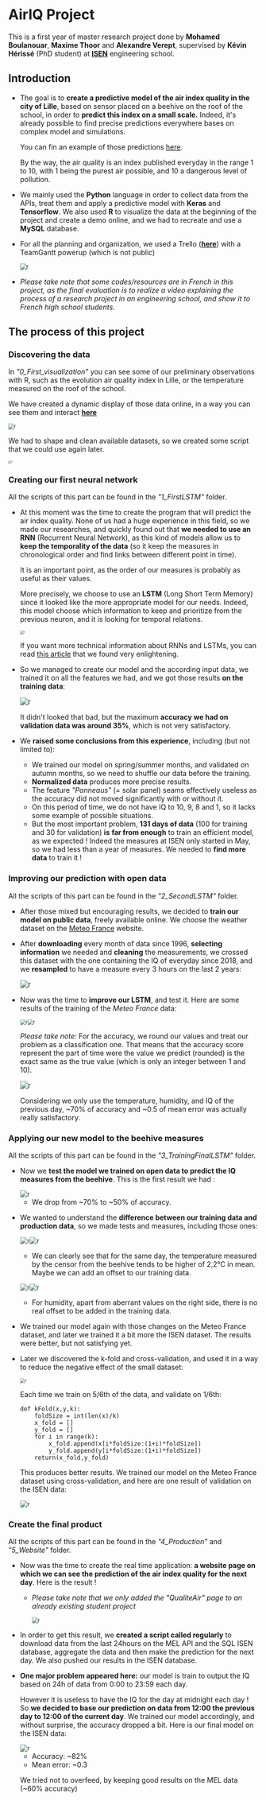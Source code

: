# AirIQ Project

This is a first year of master research project done by **Mohamed Boulanouar**, **Maxime Thoor** and **Alexandre Verept**, supervised by **Kévin Hérissé** (PhD student) at [**ISEN**](https://www.isen-lille.fr/) engineering school.

## Introduction

- The goal is to **create a predictive model of the air index quality in the city of Lille**, based on sensor placed on a beehive on the roof of the school, in order to **predict this index on a small scale.** Indeed, it's already possible to find precise predictions everywhere bases on complex model and simulations.

  You can fin an example of those predictions [here](http://airindex.eea.europa.eu/).

  By the way, the air quality is an index published everyday in the range 1 to 10, with 1 being the purest air possible, and 10 a dangerous level of pollution. 

- We mainly used the **Python** language in order to collect data from the APIs, treat them and apply a predictive model with **Keras** and **Tensorflow**. We also used **R** to visualize the data at the beginning of the project and create a demo online, and we had to recreate and use a **MySQL** database.

- For all the planning and organization, we used a Trello ([**here**](https://trello.com/b/2u0xyfoi/gestion-projet-airiq)) with a TeamGantt powerup (which is not public)

  <img src="Suivi_de_projet/Pictures/TeamGantt.png" alt="r" style="zoom:80%;" />

- *Please take note that some codes/resources are in French in this project, as the final evaluation is to realize a video explaining the process of a research project in an engineering school, and show it to French high school students.* 

## The process of this project

### Discovering the data

In *"0_First_visualization"* you can see some of our preliminary observations with R, such as the evolution air quality index in Lille, or the temperature measured on the roof of the school. 

We have created a dynamic display of those data online, in a way you can see them and interact [**here**](https://alexandre-verept.shinyapps.io/AirIQ_Showcase/)

<img src="0_First_visualization/Visualisation_files/figure-gfm/demoOnline.png" alt="r" style="zoom:70%;" />

We had to shape and clean available datasets, so we created some script that we could use again later.

<img src="0_First_visualization/Pictures/illustrationRuche.png" alt="r" style="zoom:40%;" />

### Creating our first neural network

All the scripts of this part can be found in the *"1_FirstLSTM"* folder.

- At this moment was the time to create the program that will predict the air index quality. None of us had a huge experience in this field, so we made our researches, and quickly found out that **we needed to use an RNN** (Recurrent Neural Network), as this kind of models allow us to **keep the temporality of the data** (so it keep the measures in chronological order and find links between different point in time).

  It is an important point, as the order of our measures is probably as useful as their values.

  More precisely, we choose to use an **LSTM** (Long Short Term Memory) since it looked like the more appropriate model for our needs. Indeed, this model choose which information to keep and prioritize from the previous neuron, and it is looking for temporal relations.

  <img src="https://t1.daumcdn.net/thumb/R1280x0/?fname=http://t1.daumcdn.net/brunch/service/user/IgT/image/I0UJ8f2U5ePsX3LU-kJS--yIarU.png" alt="r" style="zoom:45%;" />

  If you want more technical information about RNNs and LSTMs, you can read [this article](http://colah.github.io/posts/2015-08-Understanding-LSTMs/) that we found very enlightening.

- So we managed to create our model and the according input data, we trained it on all the features we had, and we got those results **on the training data**:

  <img src="1_FirstLSTM/Archive/pictures/dataRuche.png" alt="r" style="zoom:100%;" />

  It didn't looked that bad, but the maximum **accuracy we had on validation data was around 35%**, which is not very satisfactory.

- We **raised some conclusions from this experience**, including (but not limited to):
  - We trained our model on spring/summer months, and validated on autumn months, so we need to shuffle our data before the training.
  - **Normalized data** produces more precise results.
  - The feature *"Panneaus"* (= solar panel) seams effectively useless as the accuracy did not moved significantly with or without it.
  - On this period of time, we do not have IQ to 10, 9, 8 and 1, so it lacks some example of possible situations.
  - But the most important problem, **131 days of data** (100 for training and 30 for validation) **is** **far from enough** to train an efficient model, as we expected ! Indeed the measures at ISEN only started in May, so we had less than a year of measures. We needed to **find more data** to train it !

### Improving our prediction with open data

All the scripts of this part can be found in the *"2_SecondLSTM"* folder.

- After those mixed but encouraging results, we decided to **train our model on public data**, freely available online. We choose the weather dataset on the [Meteo France](https://donneespubliques.meteofrance.fr/?fond=produit&id_produit=90&id_rubrique=32) website. 

- After **downloading** every month of data since 1996, **selecting information** we needed and **cleaning** the measurements, we crossed this dataset with the one containing the IQ of everyday since 2018, and we **resampled** to have a measure every 3 hours on the last 2 years:

  <img src="2_SecondLSTM/Pictures/datas2ndLSTM.png" alt="r" style="zoom:100%;" />

- Now was the time to **improve our LSTM**, and test it. Here are some results of the training of the *Meteo France* data:

  <img src="2_SecondLSTM/Pictures/loss2.png" alt="r" style="zoom:70%;" /><img src="2_SecondLSTM/Pictures/accuracy.png" alt="r" style="zoom:70%;" />

  *Please take note:* For the accuracy, we round our values and treat our problem as a classification one. That means that the accuracy score represent the part of time were the value we predict (rounded) is the exact same as the true value (which is only an integer between 1 and 10).

  <img src="2_SecondLSTM/Pictures/trainingdata.png" alt="r" style="zoom:100%;" />
  
  Considering we only use the temperature, humidity, and IQ of the previous day, ~70% of accuracy and ~0.5 of mean error was actually really satisfactory.

### Applying our new model to the beehive measures

All the scripts of this part can be found in the *"3_TrainingFinalLSTM"* folder.

- Now we **test the model we trained on open data to predict the IQ measures from the beehive**. This is the first result we had :

  <img src="3_TrainingFinalLSTM/Pictures/firstTest.png" alt="r" style="zoom:90%;" />

  - We drop from ~70% to ~50% of accuracy. 

- We wanted to understand the **difference between our training data and production data**, so we made tests and measures, including those ones:

  <img src="3_TrainingFinalLSTM/Pictures/1.png" alt="r" style="zoom:90%;" /><img src="3_TrainingFinalLSTM/Pictures/2.png" alt="r" style="zoom:90%;" />

  - We can clearly see that for the same day, the temperature measured by the censor from the beehive tends to be higher of 2,2°C in mean. Maybe we can add an offset to our training data.

  <img src="3_TrainingFinalLSTM/Pictures/3.png" alt="r" style="zoom:90%;" /><img src="3_TrainingFinalLSTM/Pictures/4.png" alt="r" style="zoom:90%;" />

  - For humidity, apart from aberrant values on the right side, there is no real offset to be added in the training data.
  
- We trained our model again with those changes on the Meteo France dataset, and later we trained it a bit more the ISEN dataset. The results were better, but not satisfying yet.

- Later we discovered the k-fold and cross-validation, and used it in a way to reduce the negative effect of the small dataset:

  <img src="https://i.stack.imgur.com/FKKvG.png" alt="r" style="zoom:60%;" />

  Each time we train on 5/6th of the data, and validate on 1/6th:

  ```
  def kFold(x,y,k):
      foldSize = int(len(x)/k)
      x_fold = []
      y_fold = []
      for i in range(k):
          x_fold.append(x[i*foldSize:(1+i)*foldSize])
          y_fold.append(y[i*foldSize:(1+i)*foldSize])
      return(x_fold,y_fold)    
  ```
  
  This produces better results. We trained our model on the Meteo France dataset using cross-validation, and here are one result of validation on the ISEN data:
  
  <img src="Suivi_de_projet/Pictures/Accuracy_kfold.png" alt="r" style="zoom:90%;" />

### Create the final product

All the scripts of this part can be found in the *"4_Production"* and *"5_Website"* folder.

- Now was the time to create the real time application: **a website page on which we can see the prediction of the air index quality for the next day**. Here is the result !

  - *Please take note that we only added the "QualiteAir" page to an already existing student project*

    <img src="5_Website/Pictures/emptySite.png" alt="r" style="zoom:75%;" />

- In order to get this result, we **created a script called regularly** to download data from the last 24hours on the MEL API and the SQL ISEN database, aggregate the data and then make the prediction for the next day. We also pushed our results in the ISEN database.

- **One major problem appeared here:** our model is train to output the IQ based on 24h of data from 0:00 to 23:59 each day.

  However it is useless to have the IQ for the day at midnight each day ! So **we decided to base our prediction on data from 12:00 the previous day to 12:00 of the current day**. We trained our model accordingly, and without surprise, the accuracy dropped a bit. Here is our final model on the ISEN data:

  <img src="3_TrainingFinalLSTM/Pictures/Lastmodel.png" alt="r" style="zoom:90%;" />

  - Accuracy: ~82%
  - Mean error: ~0.3

  We tried not to overfeed, by keeping good results on the MEL data (~60% accuracy)

  